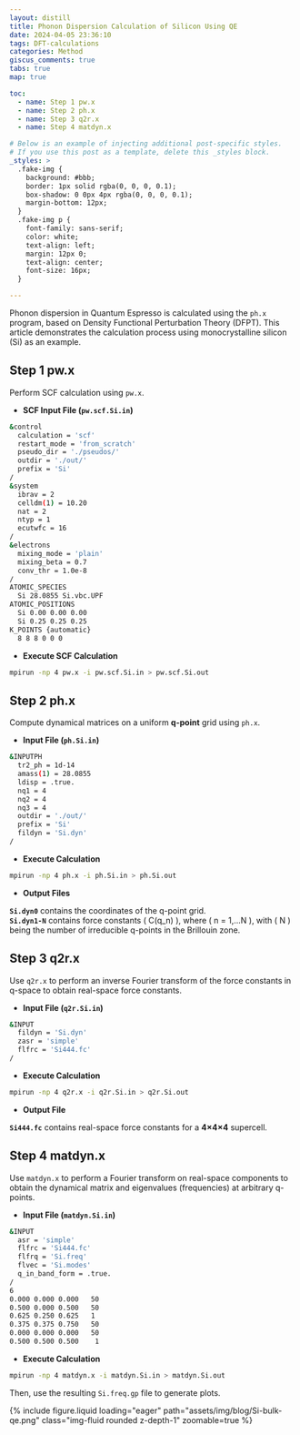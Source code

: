 ```yaml
---
layout: distill
title: Phonon Dispersion Calculation of Silicon Using QE
date: 2024-04-05 23:36:10
tags: DFT-calculations
categories: Method
giscus_comments: true
tabs: true
map: true

toc:
  - name: Step 1 pw.x
  - name: Step 2 ph.x
  - name: Step 3 q2r.x
  - name: Step 4 matdyn.x

# Below is an example of injecting additional post-specific styles.
# If you use this post as a template, delete this _styles block.
_styles: >
  .fake-img {
    background: #bbb;
    border: 1px solid rgba(0, 0, 0, 0.1);
    box-shadow: 0 0px 4px rgba(0, 0, 0, 0.1);
    margin-bottom: 12px;
  }
  .fake-img p {
    font-family: sans-serif;
    color: white;
    text-align: left;
    margin: 12px 0;
    text-align: center;
    font-size: 16px;
  }

---
```


Phonon dispersion in Quantum Espresso is calculated using the `ph.x` program, based on Density Functional Perturbation Theory (DFPT). This article demonstrates the calculation process using monocrystalline silicon (Si) as an example.

## Step 1 pw.x

Perform SCF calculation using `pw.x`.

- **SCF Input File (`pw.scf.Si.in`)**

```bash
&control
  calculation = 'scf'
  restart_mode = 'from_scratch'
  pseudo_dir = './pseudos/'
  outdir = './out/'
  prefix = 'Si'
/
&system
  ibrav = 2
  celldm(1) = 10.20
  nat = 2
  ntyp = 1
  ecutwfc = 16
/
&electrons
  mixing_mode = 'plain'
  mixing_beta = 0.7
  conv_thr = 1.0e-8
/
ATOMIC_SPECIES
  Si 28.0855 Si.vbc.UPF
ATOMIC_POSITIONS
  Si 0.00 0.00 0.00
  Si 0.25 0.25 0.25
K_POINTS {automatic}
  8 8 8 0 0 0
```

- **Execute SCF Calculation**

```bash
mpirun -np 4 pw.x -i pw.scf.Si.in > pw.scf.Si.out
```

## Step 2 ph.x

Compute dynamical matrices on a uniform **q-point** grid using `ph.x`.

- **Input File (`ph.Si.in`)**

```bash
&INPUTPH
  tr2_ph = 1d-14
  amass(1) = 28.0855
  ldisp = .true.
  nq1 = 4
  nq2 = 4
  nq3 = 4
  outdir = './out/'
  prefix = 'Si'
  fildyn = 'Si.dyn'
/
```

- **Execute Calculation**

```bash
mpirun -np 4 ph.x -i ph.Si.in > ph.Si.out
```

- **Output Files**

**`Si.dyn0`** contains the coordinates of the q-point grid.  
**`Si.dyn1-N`** contains force constants \( C(q_n) \), where \( n = 1,...N \), with \( N \) being the number of irreducible q-points in the Brillouin zone.

## Step 3 q2r.x

Use `q2r.x` to perform an inverse Fourier transform of the force constants in q-space to obtain real-space force constants.

- **Input File (`q2r.Si.in`)**

```bash
&INPUT
  fildyn = 'Si.dyn'
  zasr = 'simple' 
  flfrc = 'Si444.fc'
/
```

- **Execute Calculation**

```bash
mpirun -np 4 q2r.x -i q2r.Si.in > q2r.Si.out
```

- **Output File**

**`Si444.fc`** contains real-space force constants for a **4×4×4** supercell.

## Step 4 matdyn.x

Use `matdyn.x` to perform a Fourier transform on real-space components to obtain the dynamical matrix and eigenvalues (frequencies) at arbitrary q-points.

- **Input File (`matdyn.Si.in`)**

```bash
&INPUT
  asr = 'simple'  
  flfrc = 'Si444.fc'
  flfrq = 'Si.freq'  
  flvec = 'Si.modes' 
  q_in_band_form = .true.
/
6
0.000 0.000 0.000   50
0.500 0.000 0.500   50
0.625 0.250 0.625   1
0.375 0.375 0.750   50
0.000 0.000 0.000   50
0.500 0.500 0.500    1
```

- **Execute Calculation**

```bash
mpirun -np 4 matdyn.x -i matdyn.Si.in > matdyn.Si.out
```

Then, use the resulting `Si.freq.gp` file to generate plots.

<div class="row">
    <div class="col-md-8 text-center">
        {% include figure.liquid loading="eager" path="assets/img/blog/Si-bulk-qe.png" class="img-fluid rounded z-depth-1" zoomable=true %}
    </div>
</div>